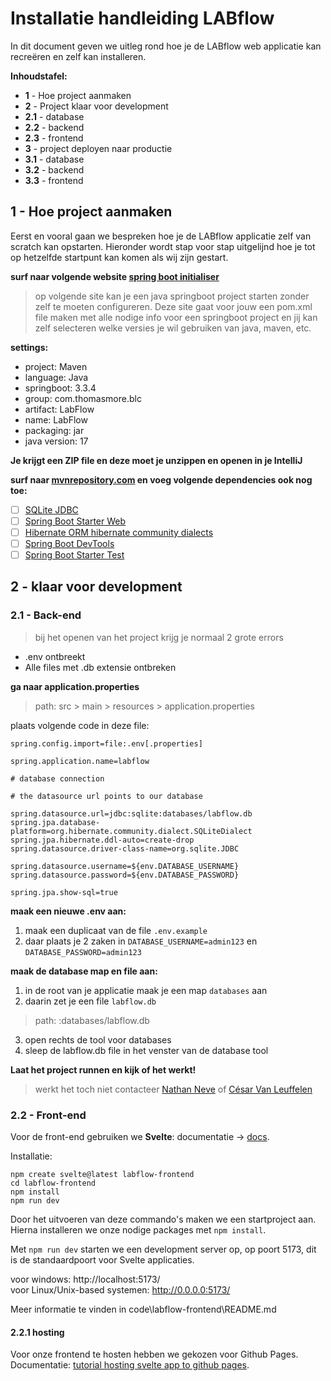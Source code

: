 # Installatie handleiding LABflow

In dit document geven we uitleg rond hoe je de LABflow web applicatie kan recreëren en zelf kan installeren.

**Inhoudstafel:**

- **1** - Hoe project aanmaken
- **2** - Project klaar voor development
- **2.1** - database
- **2.2** - backend
- **2.3** - frontend
- **3** - project deployen naar productie
- **3.1** - database
- **3.2** - backend
- **3.3** - frontend

## 1 - Hoe project aanmaken

Eerst en vooral gaan we bespreken hoe je de LABflow applicatie zelf van scratch kan opstarten. Hieronder wordt stap voor stap uitgelijnd hoe je tot op hetzelfde startpunt kan komen als wij zijn gestart.

**surf naar volgende website [spring boot initialiser](https://start.spring.io/)**

> op volgende site kan je een java springboot project starten zonder zelf te moeten configureren. Deze site gaat voor jouw een pom.xml file maken met alle nodige info voor een springboot project en jij kan zelf selecteren welke versies je wil gebruiken van java, maven, etc.

**settings:**

- project: Maven
- language: Java
- springboot: 3.3.4
- group: com.thomasmore.blc
- artifact: LabFlow
- name: LabFlow
- packaging: jar
- java version: 17

**Je krijgt een ZIP file en deze moet je unzippen en openen in je IntelliJ**

**surf naar [mvnrepository.com](https://mvnrepository.com/) en voeg volgende dependencies ook nog toe:**

- [ ] [SQLite JDBC](https://mvnrepository.com/artifact/org.xerial/sqlite-jdbc)
- [ ] [Spring Boot Starter Web](https://mvnrepository.com/artifact/org.springframework.boot/spring-boot-starter-web)
- [ ] [Hibernate ORM hibernate community dialects](https://mvnrepository.com/artifact/org.hibernate.orm/hibernate-community-dialects)
- [ ] [Spring Boot DevTools](https://mvnrepository.com/artifact/org.springframework.boot/spring-boot-devtools)
- [ ] [Spring Boot Starter Test](https://mvnrepository.com/artifact/org.springframework.boot/spring-boot-starter-test)

## 2 - klaar voor development

### 2.1 - Back-end

> bij het openen van het project krijg je normaal 2 grote errors

- .env ontbreekt
- Alle files met .db extensie ontbreken

**ga naar application.properties**

> path: src > main > resources > application.properties

plaats volgende code in deze file:

```# .env import
spring.config.import=file:.env[.properties]

spring.application.name=labflow

# database connection

# the datasource url points to our database

spring.datasource.url=jdbc:sqlite:databases/labflow.db
spring.jpa.database-platform=org.hibernate.community.dialect.SQLiteDialect
spring.jpa.hibernate.ddl-auto=create-drop
spring.datasource.driver-class-name=org.sqlite.JDBC

spring.datasource.username=${env.DATABASE_USERNAME}
spring.datasource.password=${env.DATABASE_PASSWORD}

spring.jpa.show-sql=true
```

**maak een nieuwe .env aan:**

1. maak een duplicaat van de file `.env.example`
2. daar plaats je 2 zaken in `DATABASE_USERNAME=admin123` en `DATABASE_PASSWORD=admin123`

**maak de database map en file aan:**

1. in de root van je applicatie maak je een map `databases` aan
2. daarin zet je een file `labflow.db`

> path: :databases/labflow.db

3. open rechts de tool voor databases
4. sleep de labflow.db file in het venster van de database tool

**Laat het project runnen en kijk of het werkt!**

> werkt het toch niet contacteer [Nathan Neve](mailto:r0742822@student.thomasmore.be) of [César Van Leuffelen](mailto:r0929448@student.thomasmore.be)

### 2.2 - Front-end

Voor de front-end gebruiken we **Svelte**: documentatie -> [docs](https://svelte.dev/docs/introduction).

Installatie:

```
npm create svelte@latest labflow-frontend
cd labflow-frontend
npm install
npm run dev
```

Door het uitvoeren van deze commando's maken we een startproject aan. Hierna installeren we onze nodige packages met `npm install`.

Met `npm run dev` starten we een development server op, op poort 5173, dit is de standaardpoort voor Svelte applicaties.

voor windows: http://localhost:5173/  
voor Linux/Unix-based systemen: http://0.0.0.0:5173/

Meer informatie te vinden in code\labflow-frontend\README.md

#### 2.2.1 hosting
Voor onze frontend te hosten hebben we gekozen voor Github Pages.  
Documentatie: [tutorial hosting svelte app to github pages](https://www.okupter.com/blog/deploy-sveltekit-website-to-github-pages).  
